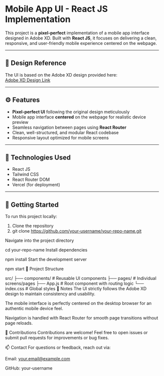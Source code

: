 # Mobile App UI - React JS Implementation

This project is a **pixel-perfect** implementation of a mobile app interface designed in Adobe XD. Built with **React JS**, it focuses on delivering a clean, responsive, and user-friendly mobile experience centered on the webpage.

---

## 🎨 Design Reference

The UI is based on the Adobe XD design provided here:  
[Adobe XD Design Link](https://xd.adobe.com/view/b68eea25-003d-4a5d-8fdd-d463eeb20b32-e3dd)

---

## ⚙️ Features

- **Pixel-perfect UI** following the original design meticulously
- Mobile app interface **centered** on the webpage for realistic device preview
- Seamless navigation between pages using **React Router**
- Clean, well-structured, and modular React codebase
- Responsive layout optimized for mobile screens

---

## 🧰 Technologies Used

- React JS
- Tailwind CSS
- React Router DOM
- Vercel (for deployment)

---

## 🚀 Getting Started

To run this project locally:

1. Clone the repository
2. 
   git clone https://github.com/your-username/your-repo-name.git

Navigate into the project directory


cd your-repo-name
Install dependencies


npm install
Start the development server


npm start
📝 Project Structure

src/
 ├── components/      # Reusable UI components
 ├── pages/           # Individual screens/pages
 ├── App.js           # Root component with routing logic
 └── index.css        # Global styles
📌 Notes
The UI strictly follows the Adobe XD design to maintain consistency and usability.

The mobile interface is perfectly centered on the desktop browser for an authentic mobile device feel.

Navigation is handled with React Router for smooth page transitions without page reloads.

🙌 Contributions
Contributions are welcome! Feel free to open issues or submit pull requests for improvements or bug fixes.

📫 Contact
For questions or feedback, reach out via:

Email: your.email@example.com

GitHub: your-username


